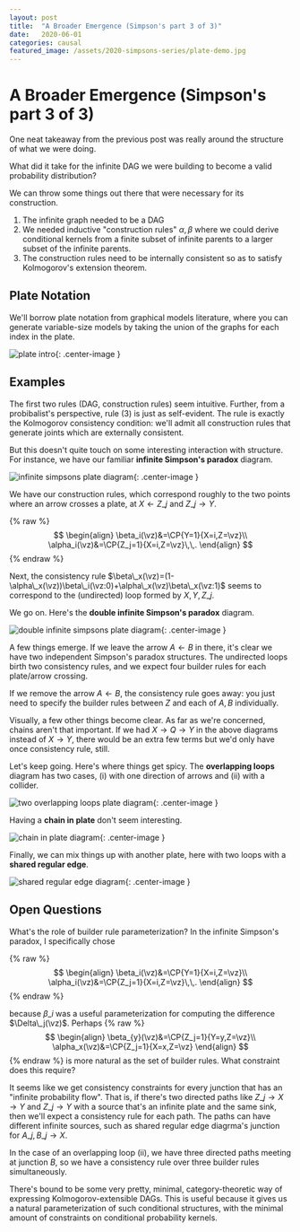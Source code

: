```yaml
---
layout: post
title:  "A Broader Emergence (Simpson's part 3 of 3)"
date:   2020-06-01
categories: causal
featured_image: /assets/2020-simpsons-series/plate-demo.jpg
---
```


# A Broader Emergence (Simpson's part 3 of 3)

One neat takeaway from the previous post was really around the structure of what we were doing.

What did it take for the infinite DAG we were building to become a valid probability distribution?

We can throw some things out there that were necessary for its construction.

1. The infinite graph needed to be a DAG
2. We needed inductive "construction rules" $\alpha,\beta$ where we could derive conditional kernels from a finite subset of infinite parents to a larger subset of the infinite parents.
3. The construction rules need to be internally consistent so as to satisfy Kolmogorov's extension theorem.

## Plate Notation

We'll borrow plate notation from graphical models literature, where you can generate variable-size models by taking the union of the graphs for each index in the plate.

![plate intro](/assets/2020-simpsons-series/plate-demo.jpg){: .center-image }

## Examples

The first two rules (DAG, construction rules) seem intuitive. Further, from a probibalist's perspective, rule (3) is just as self-evident. The rule is exactly the Kolmogorov consistency condition: we'll admit all construction rules that generate joints which are externally consistent.

But this doesn't quite touch on some interesting interaction with structure. For instance, we have our familiar **infinite Simpson's paradox** diagram.

![infinite simpsons plate diagram](/assets/2020-simpsons-series/infinite-simpsons-paradox.jpg){: .center-image }

We have our construction rules, which correspond roughly to the two points where an arrow crosses a plate, at $X\leftarrow Z\_j$ and $Z\_j\rightarrow Y$.

{% raw %}
$$
\begin{align}
\beta_i(\vz)&=\CP{Y=1}{X=i,Z=\vz}\\
\alpha_i(\vz)&=\CP{Z_j=1}{X=i,Z=\vz}\,\,.
\end{align}
$$
{% endraw %}

Next, the consistency rule $\beta\_x(\vz)=(1-\alpha\_x(\vz))\beta\_i(\vz:0)+\alpha\_x(\vz)\beta\_x(\vz:1)$ seems to correspond to the (undirected) loop formed by $X,Y,Z\_j$.

We go on. Here's the **double infinite Simpson's paradox** diagram.

![double infinite simpsons plate diagram](/assets/2020-simpsons-series/double-infinite-simpsons-paradox.jpg){: .center-image }

A few things emerge. If we leave the arrow $A\leftarrow B$ in there, it's clear we have two independent Simpson's paradox structures. The undirected loops birth two consistency rules, and we expect four builder rules for each plate/arrow crossing.

If we remove the arrow $A\leftarrow B$, the consistency rule goes away: you just need to specify the builder rules between $Z$ and each of $A,B$ individually.

Visually, a few other things become clear. As far as we're concerned, chains aren't that important. If we had $X\rightarrow Q\rightarrow Y$ in the above diagrams instead of $X\rightarrow Y$, there would be an extra few terms but we'd only have once consistency rule, still.

Let's keep going. Here's where things get spicy. The **overlapping loops** diagram has two cases, (i) with one direction of arrows and (ii) with a collider.

![two overlapping loops plate diagram](/assets/2020-simpsons-series/overlapping-loops.jpg){: .center-image }

Having a **chain in plate** don't seem interesting.

![chain in plate diagram](/assets/2020-simpsons-series/chain-in-plate.jpg){: .center-image }

Finally, we can mix things up with another plate, here with two loops with a **shared regular edge**.

![shared regular edge diagram](/assets/2020-simpsons-series/shared-regular-edge.jpg){: .center-image }

## Open Questions

What's the role of builder rule parameterization? In the infinite Simpson's paradox, I specifically chose

{% raw %}
$$
\begin{align}
\beta_i(\vz)&=\CP{Y=1}{X=i,Z=\vz}\\
\alpha_i(\vz)&=\CP{Z_j=1}{X=i,Z=\vz}\,\,.
\end{align}
$$
{% endraw %}

because $\beta\_i$ was a useful parameterization for computing the difference $\Delta\_j(\vz)$. Perhaps
{% raw %}
$$
\begin{align}
\beta_{y}(\vz)&=\CP{Z_j=1}{Y=y,Z=\vz}\\
\alpha_x(\vz)&=\CP{Z_j=1}{X=x,Z=\vz}
\end{align}
$$
{% endraw %}
is more natural as the set of builder rules. What constraint does this require?

It seems like we get consistency constraints for every junction that has an "infinite probability flow". That is, if there's two directed paths like $Z\_j\rightarrow X\rightarrow Y$ and $Z\_j\rightarrow Y$ with a source that's an infinite plate and the same sink, then we'll expect a consistency rule for each path. The paths can have different infinite sources, such as shared regular edge diagrma's junction for $A\_j,B\_j\rightarrow X$.

In the case of an overlapping loop (ii), we have three directed paths meeting at junction $B$, so we have a consistency rule over three builder rules simultaneously.

There's bound to be some very pretty, minimal, category-theoretic way of expressing Kolmogorov-extensible DAGs. This is useful because it gives us a natural parameterization of such conditional structures, with the minimal amount of constraints on conditional probability kernels.
